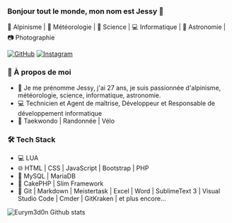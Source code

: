 ### Bonjour tout le monde, mon nom est Jessy 👋

:mount_fuji: Alpinisme | :rainbow: Météorologie | :microscope: Science | :computer: Informatique | :telescope: Astronomie | :camera: Photographie

<p>
	<a href="https://github.com/Eurym3d0n"><img src="https://img.shields.io/github/followers/Eurym3d0n.svg?label=GitHub&style=social" alt="GitHub"></a>
	<a href="https://www.instagram.com/jlelievre995"><img src="https://img.shields.io/badge/Instagram-jlelievre995-blue?logo=instagram&style=flat-square" alt="Instagram"></a>
</p>

<h3>👨 À propos de moi</h3>

- :pencil: Je me prénomme Jessy, j'ai 27 ans, je suis passionnée d'alpinisme, météorologie, science, informatique, astronomie. 
- :computer: Technicien et Agent de maîtrise, Développeur et Responsable de développement informatique
- :muscle: Taekwondo | Randonnée | Vélo

<h3>🛠 Tech Stack</h3>

- :computer: LUA
- :globe_with_meridians: HTML | CSS | JavaScript | Bootstrap | PHP
- :open_file_folder: MySQL | MariaDB
- :hammer: CakePHP | Slim Framework 
- :wrench: Git | Markdown | Meistertask | Excel | Word | SublimeText 3 | Visual Studio Code | Cmder | GitKraken | et plus encore...


![Eurym3d0n Github stats](https://github-readme-stats.vercel.app/api?username=Eurym3d0n&count_private=true&show_icons=true)
